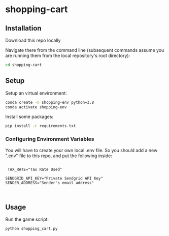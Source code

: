 # shopping-cart

## Installation

Download this repo locally

Navigate there from the command line (subsequent commands assume you are running them from the local repository's root directory):

```sh
cd shopping-cart
```

## Setup

Setup an virtual environment:

```sh
conda create -n shopping-env python=3.8 
conda activate shopping-env
```

Install some packages:

```sh
pip install -r requirements.txt
```

### Configuring Environment Variables

You will have to create your own local .env file. So you should add a new ".env" file to this repo, and put the following inside:


```

 TAX_RATE="Tax Rate Used"
 
SENDGRID_API_KEY="Private Sendgrid API Key"
SENDER_ADDRESS="Sender's email address"



```

## Usage

Run the game script:

```py
python shopping_cart.py